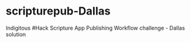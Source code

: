 # scripturepub-Dallas
Indigitous #Hack Scripture App Publishing Workflow challenge - Dallas solution
